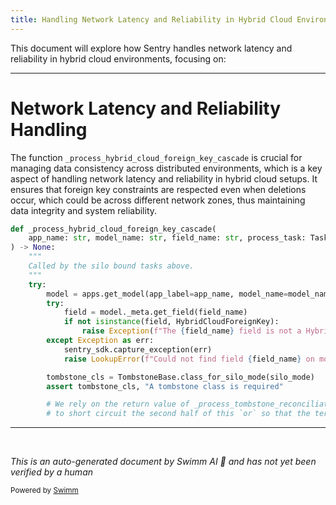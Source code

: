 ```yaml
---
title: Handling Network Latency and Reliability in Hybrid Cloud Environments
---
```

This document will explore how Sentry handles network latency and reliability in hybrid cloud environments, focusing on:

<SwmSnippet path="/src/sentry/tasks/deletion/hybrid_cloud.py" line="180">

---

# Network Latency and Reliability Handling

The function `_process_hybrid_cloud_foreign_key_cascade` is crucial for managing data consistency across distributed environments, which is a key aspect of handling network latency and reliability in hybrid cloud setups. It ensures that foreign key constraints are respected even when deletions occur, which could be across different network zones, thus maintaining data integrity and system reliability.

```python
def _process_hybrid_cloud_foreign_key_cascade(
    app_name: str, model_name: str, field_name: str, process_task: Task, silo_mode: SiloMode
) -> None:
    """
    Called by the silo bound tasks above.
    """
    try:
        model = apps.get_model(app_label=app_name, model_name=model_name)
        try:
            field = model._meta.get_field(field_name)
            if not isinstance(field, HybridCloudForeignKey):
                raise Exception(f"The {field_name} field is not a HybridCloudForeignKey")
        except Exception as err:
            sentry_sdk.capture_exception(err)
            raise LookupError(f"Could not find field {field_name} on model {app_name}.{model_name}")

        tombstone_cls = TombstoneBase.class_for_silo_mode(silo_mode)
        assert tombstone_cls, "A tombstone class is required"

        # We rely on the return value of _process_tombstone_reconciliation
        # to short circuit the second half of this `or` so that the terminal batch
```

---

</SwmSnippet>

&nbsp;

*This is an auto-generated document by Swimm AI 🌊 and has not yet been verified by a human*

<SwmMeta version="3.0.0" repo-id="Z2l0aHViJTNBJTNBc2VudHJ5JTNBJTNBZ2V0c2VudHJ5" repo-name="sentry"><sup>Powered by [Swimm](/)</sup></SwmMeta>
